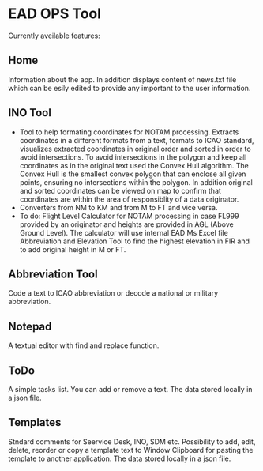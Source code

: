 # EAD OPS Tool
Currently aveilable features:
## Home
Information about the app.
In addition displays content of news.txt file which can be esily edited to provide any important to the user information.
## INO Tool
* Tool to help formating coordinates for NOTAM processing. Extracts coordinates in a different formats from a text, formats to ICAO standard, visualizes extracted coordinates in original order and sorted in order to avoid intersections. To avoid intersections in the polygon and keep all coordinates as in the original text used the Convex Hull algorithm. The Convex Hull is the smallest convex polygon that can enclose all given points, ensuring no intersections within the polygon. In addition original and sorted coordinates can be viewed on map to confirm that coordinates are within the area of responsiblity of a data originator.
* Converters from NM to KM and from M to FT and vice versa.
* To do: Flight Level Calculator for NOTAM processing in case FL999 provided by an originator and heights are provided in AGL (Above Ground Level). The calculator will use internal EAD Ms Excel file Abbreviation and Elevation Tool to find the highest elevation in FIR and to add original height in M  or FT.
## Abbreviation Tool
Code a text to ICAO abbreviation or decode a national or military abbreviation.
## Notepad
A textual editor with find and replace function.
## ToDo
A simple tasks list. You can add or remove a text. The data stored locally in a json file.
## Templates
Stndard comments for Seervice Desk, INO, SDM etc. Possibility to add, edit, delete, reorder or copy a template text to Window Clipboard for pasting the template to another application. The data stored locally in a json file.